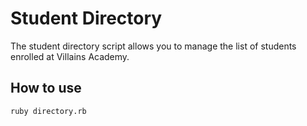 # Student Directory #

The student directory script allows you to manage the list of students enrolled at Villains Academy.

## How to use ##

  ```shell
  ruby directory.rb
  ```
